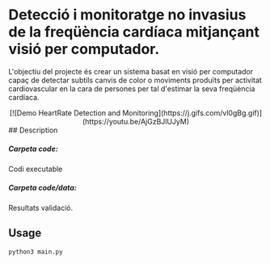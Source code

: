 # Detecció i monitoratge no invasius de la freqüència cardíaca mitjançant visió per computador.

L'objectiu del projecte és crear un sistema basat en visió per computador capaç de detectar subtils canvis de color o moviments produïts per activitat cardiovascular en la cara de persones per tal d'estimar la seva freqüència cardíaca.

<div align="center">
  [![Demo HeartRate Detection and Monitoring](https://j.gifs.com/vl0gBg.gif)](https://youtu.be/AjGzBJlUJyM)
</div>
## Description

##### Carpeta code: 
Codi executable
##### Carpeta code/data: 
Resultats validació.


## Usage

```python
python3 main.py
```

